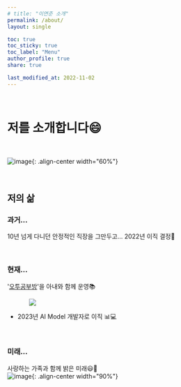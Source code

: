 ```yaml
---
# title: "이연준 소개"
permalink: /about/
layout: single

toc: true
toc_sticky: true
toc_label: "Menu"
author_profile: true
share: true

last_modified_at: 2022-11-02
---
```




<br>

# 저를 소개합니다😄

<br>

![image](https://drive.google.com/uc?id=1oOoeMltD6g4W4mtx--Hrua5nGjm_dWWe){: .align-center width="60%"}

<br>

## 저의 삶

### 과거...
10년 넘게 다니던 안정적인 직장을 그만두고... 
2022년 이직 결정🗽  

<br>

### 현재...
'[오투공부방](http://leeyj85.shop/o2study/)'을 아내와 함께 운영📚  

<div style="width : 80%; margin : auto;">
  <a href="http://leeyj85.shop/o2study/" target="_blank">
    <img src="{{ site.url }}{{ site.baseurl }}/assets/images/profile/o2study.jpg">
  </a>
</div>  

- 2023년 AI Model 개발자로 이직 📊💻  

<br>

### 미래...
사랑하는 가족과 함께 밝은 미래😃🌈  
![image](https://drive.google.com/uc?id=1snacwDITxTbLxt1RiBb0GMFKT-LKW8yl){: .align-center width="90%"}

<br><br>



